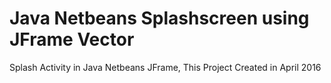 # Java Netbeans Splashscreen using JFrame Vector

Splash Activity in Java Netbeans JFrame, This Project Created in April 2016
